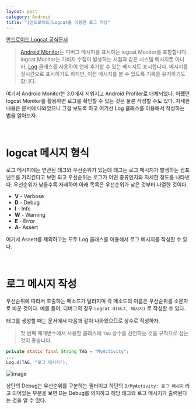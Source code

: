 ```yaml
---
layout: post
category: Android
title: "[안드로이드]Logcat을 이용한 로그 작성"
---
```


[안드로이드 Logcat 공식문서](https://developer.android.com/studio/debug/am-logcat)

> [Android Monitor](https://developer.android.com/tools/help/android-monitor.html)는 디버그 메시지를 표시하는 logcat Monitor를 포함합니다. logcat Monitor는 가비지 수집이 발생하는 시점과 같은 시스템 메시지뿐 아니라, [Log](https://developer.android.com/reference/android/util/Log.html) 클래스를 사용하여 앱에 추가할 수 있는 메시지도 표시합니다. 메시지를 실시간으로 표시하기도 하지만, 이전 메시지를 볼 수 있도록 기록을 유지하기도 합니다.

여기서 Android Monitor는 3.0에서 지워지고 Android Profiler로 대체되었다. 어쨌던 logcat Monitor를 활용하면 로그를 확인할 수 있는 것은 물론 작성할 수도 있다. 자세한 내용은 문서에 나와있으니 그걸 보도록 하고 여기선 Log 클래스를 이용해서 작성하는 법을 알아보자.

<br>

# logcat 메시지 형식

로그 메시지에는 연관된 태그와 우선순위가 있는데 태그는 로그 메시지가 발생하는 컴포넌트를 가리킨다고 보면 되고 우선순위는 로그가 어떤 종류인지와 자세한 정도를 나타낸다. 우선순위가 낮을수록 자세하며 아래 목록은 우선순위가 낮은 것부터 나열한 것이다.

* **V** - Verbose
* **D** - Debug
* **I** - Info
* **W** - Warning
* **E** - Error
* **A**- Assert

여기서 Assert를 제외하고는 모두 Log 클래스를 이용해서 로그 메시지를 작성할 수 있다.

<br>

# 로그 메시지 작성

우선순위에 따라서 호출하는 메소드가 달라지며 각 메소드의 이름은 우선순위를 소문자로 바꾼 것이다. 예를 들어, 디버그의 경우 `Logcat.d(태그, 메시지)` 로 작성할 수 있다.

태그를 생성할 때는 문서에서 다음과 같이 나와있으므로 상수로 작성하자.

> 첫 번째 매개변수에서 사용할 클래스에 `TAG` 상수를 선언하는 것을 규칙으로 삼는 것이 좋습니다. 

```java
private static final String TAG = "MyActivity";
...
Log.d(TAG, "로그 메시지");
```

![image](https://user-images.githubusercontent.com/35518072/43573575-03596aea-967d-11e8-8a2b-e2cc86855932.png)

상단의 Debug는 우선순위를 구분하는 필터이고 하단의 `D/MyActivity: 로그 메시지` 라고 되어있는 부분을 보면 D는 Debug를 의미하고 해당 태그와 로그 메시지가 출력된다는 것을 알 수 있다.

